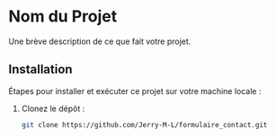 # Nom du Projet

Une brève description de ce que fait votre projet.

## Installation

Étapes pour installer et exécuter ce projet sur votre machine locale :
1. Clonez le dépôt :
   ```bash
   git clone https://github.com/Jerry-M-L/formulaire_contact.git 
   